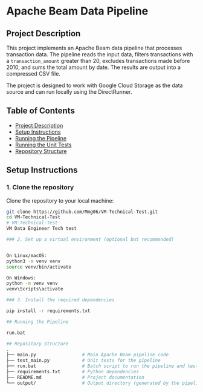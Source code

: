 # Apache Beam Data Pipeline

## Project Description
This project implements an Apache Beam data pipeline that processes transaction data. The pipeline reads the input data, filters transactions with a `transaction_amount` greater than 20, excludes transactions made before 2010, and sums the total amount by date. The results are output into a compressed CSV file.

The project is designed to work with Google Cloud Storage as the data source and can run locally using the DirectRunner.

## Table of Contents
- [Project Description](#project-description)
- [Setup Instructions](#setup-instructions)
- [Running the Pipeline](#running-the-pipeline)
- [Running the Unit Tests](#running-the-unit-tests)
- [Repository Structure](#repository-structure)

## Setup Instructions

### 1. Clone the repository
Clone the repository to your local machine:
```bash
git clone https://github.com/Mmg06/VM-Technical-Test.git
cd VM-Technical-Test
# VM-Technical-Test
VM Data Engineer Tech test

### 2. Set up a virtual environment (optional but recommended)


On Linux/macOS:
python3 -m venv venv
source venv/bin/activate

On Windows:
python -m venv venv
venv\Scripts\activate

### 3. Install the required dependencies

pip install -r requirements.txt

## Running the Pipeline

run.bat

## Repository Structure
.
├── main.py                 # Main Apache Beam pipeline code
├── test_main.py            # Unit tests for the pipeline
├── run.bat                 # Batch script to run the pipeline and tests
├── requirements.txt        # Python dependencies
├── README.md               # Project documentation
└── output/                 # Output directory (generated by the pipeline, should be git-ignored)




